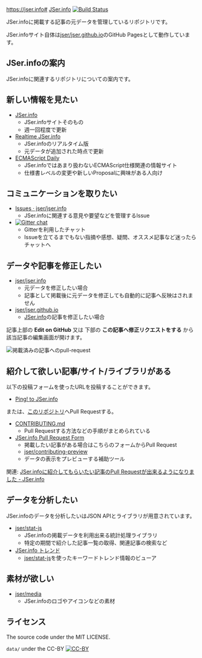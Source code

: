 https://jser.info# [JSer.info][] [![Build Status](https://travis-ci.org/jser/jser.info.svg?branch=master)](https://travis-ci.org/jser/jser.info)

JSer.infoに掲載する記事の元データを管理しているリポジトリです。

JSer.infoサイト自体は[jser/jser.github.io](https://github.com/jser/jser.github.io "jser/jser.github.io")のGitHub Pagesとして動作しています。

## JSer.infoの案内

JSer.infoに関連するリポジトリについての案内です。

## 新しい情報を見たい

- [JSer.info](https://jser.info/)
	- JSer.infoサイトそのもの
	- 週一回程度で更新
- [Realtime JSer.info](http://realtime.jser.info/)
	- JSer.infoのリアルタイム版
	- 元データが追加された時点で更新
- [ECMAScript Daily](https://ecmascript-daily.github.io/ "ECMAScript Daily")
	- JSer.infoではあまり扱わないECMAScript仕様関連の情報サイト
	- 仕様書レベルの変更や新しいProposalに興味がある人向け

## コミュニケーションを取りたい

- [Issues · jser/jser.info](https://github.com/jser/jser.info/issues "Issues · jser/jser.info")
	- JSer.infoに関連する意見や要望などを管理するIssue
- [![Gitter chat](https://badges.gitter.im/jser/jser.info.png)](https://gitter.im/jser/jser.info)
	- Gitterを利用したチャット
	- Issueを立てるまでもない指摘や感想、疑問、オススメ記事など迷ったらチャットへ

## データや記事を修正したい

- [jser/jser.info](https://github.com/jser/jser.info "jser/jser.info")
	- 元データを修正したい場合
	- 記事として掲載後に元データを修正しても自動的に記事へ反映はされません
- [jser/jser.github.io](https://github.com/jser/jser.github.io "jser/jser.github.io")
	- [JSer.info][]の記事を修正したい場合

記事上部の **Edit on GitHub** 又は 下部の **この記事へ修正リクエストをする** から該当記事の編集画面が開けます。

![掲載済みの記事へのpull-request](http://take.ms/suw5I)


## 紹介して欲しい記事/サイト/ライブラリがある

以下の投稿フォームを使ったURLを投稿することができます。

- [Ping! to JSer.info](https://jser.info/ping/ "Ping! to JSer.info")

または、[このリポジトリ](https://github.com/jser/jser.info)へPull Requestする。

- [CONTRIBUTING.md](./CONTRIBUTING.md)
	- Pull Requestする方法などの手順がまとめられている
- [JSer.info Pull Request Form](https://jser.info/contributing/ "JSer.info Pull Request Form")
	- 掲載したい記事がある場合はこちらのフォームからPull Request
	- [jser/contributing-preview](https://github.com/jser/contributing-preview "jser/contributing-preview")
	- データの表示をプレビューする補助ツール

関連: [JSer.infoに紹介してもらいたい記事のPull Requestが出来るようになりました - JSer.info](https://jser.info/post/75446735069/jser-info-pull-request/ "JSer.infoに紹介してもらいたい記事のPull Requestが出来るようになりました - JSer.info")


## データを分析したい

JSer.infoのデータを分析したいはJSON APIとライブラリが用意されています。

- [jser/stat-js](https://github.com/jser/stat-js "jser/stat-js")
	- JSer.infoの掲載データを利用出来る統計処理ライブラリ
	- 特定の期間で紹介した記事一覧の取得、関連記事の検索など
- [JSer.info トレンド](https://jser.info/trends/ "JSer.info トレンド")
	- [jser/stat-js](https://github.com/jser/stat-js "jser/stat-js")を使ったキーワードトレンド情報のビューア


## 素材が欲しい

- [jser/media](https://github.com/jser/media "jser/media")
	- JSer.infoのロゴやアイコンなどの素材


## ライセンス

The source code under the MIT LICENSE.

`data/` under the CC-BY [![CC-BY](https://i.creativecommons.org/l/by/4.0/88x31.png)](http://creativecommons.org/licenses/by/4.0/)

[JSer.info]: https://jser.info/  "JSer.info"
